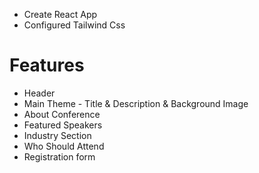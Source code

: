 - Create React App
- Configured Tailwind Css

# Features 
- Header
- Main Theme - Title & Description & Background Image
- About Conference
- Featured Speakers
- Industry Section
- Who Should Attend
- Registration form


